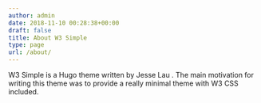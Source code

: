 ```yaml
---
author: admin
date: 2018-11-10 00:28:38+00:00
draft: false
title: About W3 Simple
type: page
url: /about/
---
```


  
  
W3 Simple is a Hugo theme written by Jesse Lau . The main motivation for writing this theme was to provide a really minimal theme with W3 CSS included.